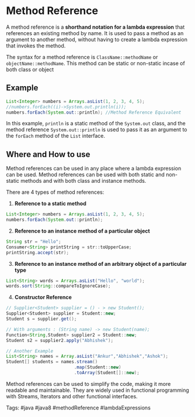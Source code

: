 # Method Reference

A method reference is a **shorthand notation for a lambda expression** that references an existing method by name. It is used to pass a method as an argument to another method, without having to create a lambda expression that invokes the method. 

The syntax for a method reference is `ClassName::methodName` or `objectName::methodName`. This method can be static or non-static incase of both class or object 

## Example

~~~java
List<Integer> numbers = Arrays.asList(1, 2, 3, 4, 5);
//numbers.forEach((i)->System.out.println(i));
numbers.forEach(System.out::println); //Method Reference Equivalent
~~~

In this example, `println` is a static method of the `System.out` class, and the method reference `System.out::println` is used to pass it as an argument to the `forEach` method of the `List` interface.

## Where and How to use

Method references can be used in any place where a lambda expression can be used.  Method references can be used with both static and non-static methods and with both class and instance methods. 

There are 4 types of method references:
1. **Reference to a static method**
~~~java
List<Integer> numbers = Arrays.asList(1, 2, 3, 4, 5);
numbers.forEach(System.out::println);
~~~

2. **Reference to an instance method of a particular object**
~~~java
String str = "Hello";
Consumer<String> printString = str::toUpperCase;
printString.accept(str);
~~~

3. **Reference to an instance method of an arbitrary object of a particular type**
~~~java
List<String> words = Arrays.asList("Hello", "world");
words.sort(String::compareToIgnoreCase);
~~~

4. **Constructor Reference**
~~~java
// Supplier<Student> supplier = () - > new Student();
Supplier<Student> supplier = Student::new;
Student s = supplier.get();

// With arguments : (String name) -> new Student(name); 
Function<String,Student> supplier2 = Student::new;
Student s2 = supplier2.apply("Abhishek");

// Another Example
List<String> names = Array.asList("Ankur","Abhishek","Ashok");
Student[] students = names.stream()
						  .map(Student::new)
						  .toArray(Student[]::new);
~~~


Method references can be used to simplify the code, making it more readable and maintainable. They are widely used in functional programming with Streams, Iterators and other functional interfaces.


Tags: #java #java8 #methodReference #lambdaExpressions 